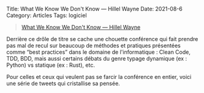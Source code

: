 Title: What We Know We Don't Know — Hillel Wayne
Date: 2021-08-6
Category: Articles
Tags: logiciel

> [What We Know We Don't Know &mdash; Hillel Wayne](https://hillelwayne.com/talks/what-we-know-we-dont-know/)

Derrière ce drôle de titre se cache une chouette conférence qui fait prendre pas mal de recul sur beaucoup de méthodes et pratiques présentées comme “best practices” dans le domaine de l'informatique : Clean Code, TDD, BDD, mais aussi certains débats du genre typage dynamique (ex : Python) vs statique (ex : Rust), etc.

Pour celles et ceux qui veulent pas se farcir la conférence en entier, voici une série de tweets qui cristallise sa pensée.
